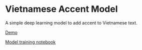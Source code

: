 Vietnamese Accent Model
=======================

A simple deep learning model to add accent to Vietnamese text.

[Demo](http://107.167.186.235/)

[Model training notebook](https://github.com/lebinh/vietnamese-accent-model/blob/master/model-training.ipynb)
